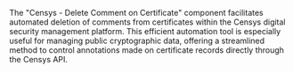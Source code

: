 The "Censys - Delete Comment on Certificate" component facilitates automated deletion of comments from certificates within the Censys digital security management platform. This efficient automation tool is especially useful for managing public cryptographic data, offering a streamlined method to control annotations made on certificate records directly through the Censys API.

